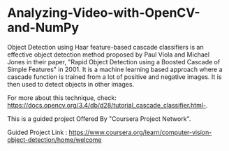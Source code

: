 # Analyzing-Video-with-OpenCV-and-NumPy
Object Detection using Haar feature-based cascade classifiers is an effective object detection method proposed by Paul Viola and Michael Jones in their paper, "Rapid Object Detection using a Boosted Cascade of Simple Features" in 2001. It is a machine learning based approach where a cascade function is trained from a lot of positive and negative images. It is then used to detect objects in other images. 

For more about this technique, check: https://docs.opencv.org/3.4/db/d28/tutorial_cascade_classifier.html-.

This is a guided project Offered By "Coursera Project Network".

Guided Project Link : https://www.coursera.org/learn/computer-vision-object-detection/home/welcome
